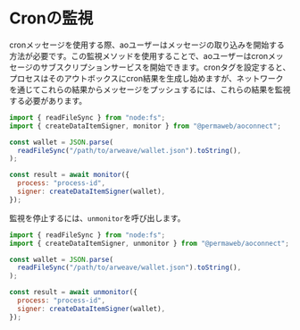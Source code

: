 # Cronの監視

cronメッセージを使用する際、aoユーザーはメッセージの取り込みを開始する方法が必要です。この監視メソッドを使用することで、aoユーザーはcronメッセージのサブスクリプションサービスを開始できます。cronタグを設定すると、プロセスはそのアウトボックスにcron結果を生成し始めますが、ネットワークを通じてこれらの結果からメッセージをプッシュするには、これらの結果を監視する必要があります。

<!-- # Monitoring Cron

When using cron messages, ao users need a way to start injesting the messages, using this monitor method, ao users can initiate the subscription service for cron messages. Setting cron tags means that your process will start producing cron results in its outbox, but you need to monitor these results if you want messages from those results to be pushed through the network. -->

```js
import { readFileSync } from "node:fs";
import { createDataItemSigner, monitor } from "@permaweb/aoconnect";

const wallet = JSON.parse(
  readFileSync("/path/to/arweave/wallet.json").toString(),
);

const result = await monitor({
  process: "process-id",
  signer: createDataItemSigner(wallet),
});
```

<!-- You can stop monitoring by calling unmonitor -->

監視を停止するには、`unmonitor`を呼び出します。

```js
import { readFileSync } from "node:fs";
import { createDataItemSigner, unmonitor } from "@permaweb/aoconnect";

const wallet = JSON.parse(
  readFileSync("/path/to/arweave/wallet.json").toString(),
);

const result = await unmonitor({
  process: "process-id",
  signer: createDataItemSigner(wallet),
});
```
